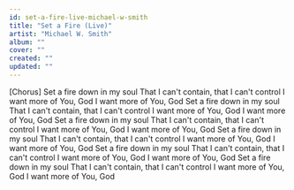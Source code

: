 ```yaml
---
id: set-a-fire-live-michael-w-smith
title: "Set a Fire (Live)"
artist: "Michael W. Smith"
album: ""
cover: ""
created: ""
updated: ""
---
```


[Chorus]
Set a fire down in my soul
That I can't contain, that I can't control
I want more of You, God
I want more of You, God
Set a fire down in my soul
That I can't contain, that I can't control
I want more of You, God
I want more of You, God
Set a fire down in my soul
That I can't contain, that I can't control
I want more of You, God
I want more of You, God
Set a fire down in my soul
That I can't contain, that I can't control
I want more of You, God
I want more of You, God
Set a fire down in my soul
That I can't contain, that I can't control
I want more of You, God
I want more of You, God
Set a fire down in my soul
That I can't contain, that I can't control
I want more of You, God
I want more of You, God